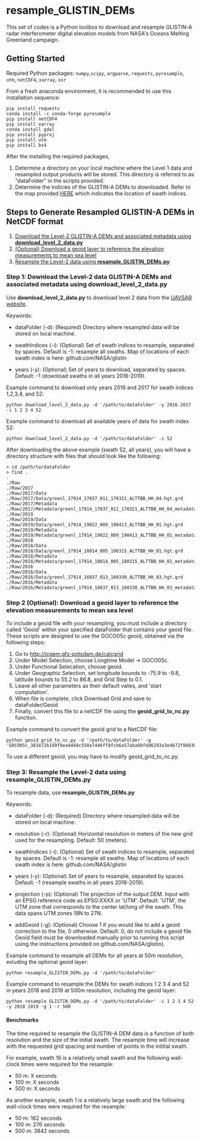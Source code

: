 # resample_GLISTIN_DEMs
This set of codes is a Python toolbox to download and resample GLISTIN-A radar interferometer digital elevation models from NASA's Oceans Melting Greenland campaign. 

## Getting Started
Required Python packages: ```numpy```,```scipy```, ```argparse```, ```requests```, ```pyresample```, ```utm```, ```netCDF4```, ```xarray```, ```osr```

From a fresh anaconda environment, it is recommended to use this installation sequence:
```
pip install requests
conda install -c conda-forge pyresample
pip install netCDF4
pip install xarray
conda install gdal
pip install pyproj
pip install utm
pip install bs4
```

After the installing the required packages,
1. Determine a directory on your local machine where the Level 1 data and resampled output products will be stored. This directory is referred to as "dataFolder" in the scripts provided.
2. Determine the indicies of the GLISTIN-A DEMs to downloaded. Refer to the map provided [HERE](https://github.com/mhwood/glistin/blob/master/GLISTIN-A_DEM_Index_Domains.pdf) which indicates the location of swath indices.

## Steps to Generate Resampled GLISTIN-A DEMs in NetCDF format

1. [Download the Level-2 GLISTIN-A DEMs and associated metadata using **download_level_2_data.py**](https://github.com/mhwood/glistin/blob/master/README.md#step-1-download-the-level-2-data-glistin-a-dems-and-associated-metadata-using-download_level_2_datapy)
2. [(Optional) Download a geoid layer to reference the elevation measurements to mean sea level](https://github.com/mhwood/glistin#step-2-optional-download-a-geoid-layer-to-reference-the-elevation-measurements-to-mean-sea-level)
3. [Resample the Level-2 data using **resample_GLISTIN_DEMs.py**](https://github.com/mhwood/glistin#step-3-resample-the-level-2-data-using-resample_glistin_demspy)

### Step 1: Download the Level-2 data GLISTIN-A DEMs and associated metadata using download_level_2_data.py

Use **download_level_2_data.py** to download level 2 data from the [UAVSAR website](https://uavsar.jpl.nasa.gov/).

Keywords:
- dataFolder (-d): (Required) Directory where resampled data will be stored on local machine.

- swathIndices (-i): (Optional) Set of swath indices to resample, separated by spaces.  Default is -1: resample all swaths.
 Map of locations of each swath index is here: github.com/NASA/glistin 
 
- years (-y): (Optional) Set of years to download, separated by spaces. Default: -1 (download swaths in all years 2016-2019). 

Example command to download only years 2016 and 2017 for swath indices 1,2,3,4, and 52:
```
python download_level_2_data.py -d '/path/to/dataFolder' -y 2016 2017 -i 1 2 3 4 52
```


Example command to download all available years of data for swath index 52:
```
python download_level_2_data.py -d '/path/to/dataFolder' -i 52 
```

After downloading the above example (swath 52, all years), you will have a directory structure with files that should look like the following:
```
> cd /path/to/dataFolder
> find .
.
./Raw
./Raw/2017
./Raw/2017/Data
./Raw/2017/Data/greenl_17914_17037_011_170321_ALTTBB_HH_04.hgt.grd
./Raw/2017/Metadata
./Raw/2017/Metadata/greenl_17914_17037_011_170321_ALTTBB_HH_04_metadata.txt
./Raw/2019
./Raw/2019/Data
./Raw/2019/Data/greenl_17914_19022_009_190413_ALTTBB_HH_01.hgt.grd
./Raw/2019/Metadata
./Raw/2019/Metadata/greenl_17914_19022_009_190413_ALTTBB_HH_01_metadata.txt
./Raw/2018
./Raw/2018/Data
./Raw/2018/Data/greenl_17914_18014_005_180315_ALTTBB_HH_01.hgt.grd
./Raw/2018/Metadata
./Raw/2018/Metadata/greenl_17914_18014_005_180315_ALTTBB_HH_01_metadata.txt
./Raw/2016
./Raw/2016/Data
./Raw/2016/Data/greenl_17914_16037_013_160330_ALTTBB_HH_03.hgt.grd
./Raw/2016/Metadata
./Raw/2016/Metadata/greenl_17914_16037_013_160330_ALTTBB_HH_03_metadata.txt
```

### Step 2 (Optional): Download a geoid layer to reference the elevation measurements to mean sea level 

To include a geoid file with your resampling, you must include a directory called 'Geoid' within your specified dataFolder that contains your geoid file. These scripts are designed to use the GOCO05c geoid, obtained via the following steps:
1. Go to http://icgem.gfz-potsdam.de/calcgrid
2. Under Model Selection, choose Longtime Model -> GOCO05c.
3. Under Functional Selecation, choose geoid.
4. Under Geographic Selection, set longitude bounds to -75.9 to -9.8, latitude bounds to 55.2 to 86.8, and Grid Step to 0.1.
5. Leave all other parameters as their default valies, and 'start computation'.
6. When file is complete, click Download Grid and save to dataFolder/Geoid
7. Finally, convert this file to a netCDF file using the **geoid_grid_to_nc.py** function.

Example command to convert the geoid grid to a NetCDF file:
```
python geoid_grid_to_nc.py -d '/path/to/dataFolder' -g 'GOCO05c_383e72b1d9fbea44d4c550a7446ff8fcb6a57aba0bfdd6293a3e4b72f86030aa.gdf'
```

To use a different geoid, you may have to modify geoid_grid_to_nc.py.


### Step 3: Resample the Level-2 data using **resample_GLISTIN_DEMs.py**

To resample data, use **resample_GLISTIN_DEMs.py**

Keywords:
- dataFolder (-d): (Required) Directory where resampled data will be stored on local machine.

- resolution (-r): (Optional) Horizontal resolution in meters of the new grid used for the resampling. Default: 50 (meters).

- swathIndices (-i): (Optional) Set of swath indices to resample, separated by spaces.  Default is -1: resample all swaths.
 Map of locations of each swath index is here: github.com/NASA/glistin 

- years (-y): (Optional) Set of years to resample, separated by spaces. Default: -1 (resample swaths in all years 2016-2019). 

- projection (-p): (Optional) The projection of the output DEM. Input with an EPSG reference code as EPSG:XXXX or 'UTM'.  Default: 'UTM', the UTM zone that corresponds to the center lat/long of the swath. This data spans UTM zones 19N to 27N.

- addGeoid (-g): (Optional) Choose 1 if you would like to add a geoid correction to the file, 0 otherwise. Default: 0, do not include a geoid file.  Geoid field must be downloaded manually prior to running this script using the instructions provided on github.com/NASA/glistin). 


Example command to resample all DEMs for all years at 50m resolution, exluding the optional geoid layer:
```
python resample_GLISTIN_DEMs.py -d '/path/to/dataFolder' 
```

Example command to resample the DEMs for swath indices 1 2 3 4 and 52 in years 2018 and 2019 at 500m resolution, including the geoid layer:
```
python resample_GLISTIN_DEMs.py -d '/path/to/dataFolder' -i 1 2 3 4 52 -y 2018 2019 -g 1 -r 500
```

#### Benchmarks
The time required to resample the GLISTIN-A DEM data is a function of both resolution and the size of the initial swath. The resample time will increase with the requested grid spacing and number of points in the initital swath.

For example, swath 16 is a relatively small swath and the following wall-clock times were required for the resample:
- 50 m: X seconds
- 100 m: X seconds
- 500 m: X seconds

As another example, swath 1 is a relatively large swath and the following wall-clock times were required for the resample:
- 50 m: 162 seconds
- 100 m: 276 seconds
- 500 m: 3842 seconds
